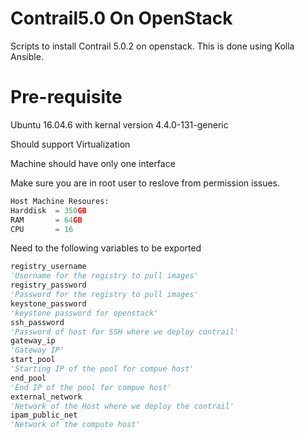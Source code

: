 # Contrail5.0 On OpenStack

Scripts to install Contrail 5.0.2 on openstack. This is done using Kolla Ansible.

# Pre-requisite

Ubuntu 16.04.6 with kernal version 4.4.0-131-generic

Should support Virtualization

Machine should have only one interface

Make sure you are in root user to reslove from permission issues.

```python
Host Machine Resoures:
Harddisk  = 350GB
RAM       = 64GB
CPU       = 16
```
Need to the following variables to be exported

```python
registry_username
'Username for the registry to pull images'
registry_password
'Password for the registry to pull images'
keystone_password
'keystone password for openstack'
ssh_password
'Password of host for SSH where we deploy contrail'
gateway_ip
'Gateway IP'
start_pool
'Starting IP of the pool for compue host'
end_pool
'End IP of the pool for compue host'
external_network
'Network of the Host where we deploy the contrail'
ipam_public_net
'Network of the compute host'
```

